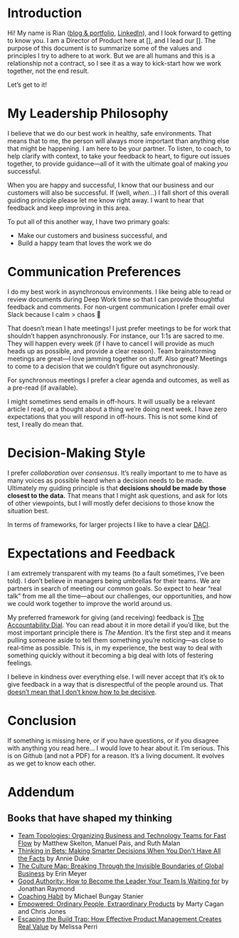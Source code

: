 # Introduction

Hi! My name is Rian ([blog & portfolio](https://elezea.com/), [LinkedIn](http://www.linkedin.com/in/rianvdm)), and I look forward to getting to know you. I am a Director of Product here at [], and I lead our []. The purpose of this document is to summarize some of the values and principles I try to adhere to at work. But we are all humans and this is a relationship not a contract, so I see it as a way to kick-start how we work together, not the end result.

Let’s get to it!


# My Leadership Philosophy

I believe that we do our best work in healthy, safe environments. That means that to me, the person will always more important than anything else that might be happening. I am here to be your partner. To listen, to coach, to help clarify with context, to take your feedback to heart, to figure out issues together, to provide guidance—all of it with the ultimate goal of making _you_ successful.

When you are happy and successful, I know that our business and our customers will also be successful. If (well, _when_...) I fall short of this overall guiding principle please let me know right away. I want to hear that feedback and keep improving in this area. 

To put all of this another way, I have two primary goals:

* Make our customers and business successful, and
* Build a happy team that loves the work we do

# Communication Preferences

I do my best work in asynchronous environments. I like being able to read or review documents during Deep Work time so that I can provide thoughtful feedback and comments. For non-urgent communication I prefer email over Slack because I calm > chaos 🫠

That doesn’t mean I hate meetings! I just prefer meetings to be for work that shouldn’t happen asynchronously. For instance, our 1:1s are sacred to me. They will happen every week (if I have to cancel I will provide as much heads up as possible, and provide a clear reason). Team brainstorming meetings are great—I love jamming together on stuff. Also great? Meetings to come to a decision that we couldn’t figure out asynchronously.

For synchronous meetings I prefer a clear agenda and outcomes, as well as a pre-read (if available).

I might sometimes send emails in off-hours. It will usually be a relevant article I read, or a thought about a thing we’re doing next week. I have zero expectations that you will respond in off-hours. This is not some kind of test, I really do mean that.

# Decision-Making Style

I prefer _collaboration_ over _consensus_. It’s really important to me to have as many voices as possible heard when a decision needs to be made. Ultimately my guiding principle is that **decisions should be made by those closest to the data.** That means that I might ask questions, and ask for lots of other viewpoints, but I will mostly defer decisions to those know the situation best.

In terms of frameworks, for larger projects I like to have a clear [DACI](/processes/daci.md).

# Expectations and Feedback

I am extremely transparent with my teams (to a fault sometimes, I’ve been told). I don’t believe in managers being umbrellas for their teams. We are partners in search of meeting our common goals. So expect to hear “real talk” from me all the time—about our challenges, our opportunities, and how we could work together to improve the world around us.

My preferred framework for giving (and receiving) feedback is [The Accountability Dial](https://gregharrod.com/how-to-use-a-powerful-tool-the-accountability-dial/). You can read about it in more detail if you’d like, but the most important principle there is _The Mention_. It’s the first step and it means pulling someone aside to tell them something you’re noticing—as close to real-time as possible. This is, in my experience, the best way to deal with something quickly without it becoming a big deal with lots of festering feelings.

I believe in kindness over everything else. I will never accept that it’s ok to give feedback in a way that is disrespectful of the people around us. That [doesn’t mean that I don’t know how to be decisive](https://elezea.com/2024/03/on-kindness-and-decisiveness/).

# Conclusion

If something is missing here, or if you have questions, or if you disagree with anything you read here... I would love to hear about it. I’m serious. This is on Github (and not a PDF) for a reason. It’s a living document. It evolves as we get to know each other.

# Addendum

## Books that have shaped my thinking

* [Team Topologies: Organizing Business and Technology Teams for Fast Flow](https://bookshop.org/p/books/team-topologies-organizing-business-and-technology-teams-for-fast-flow-matthew-skelton/6459463?aid=89364&ean=9781942788812&listref=business-and-growth&) by Matthew Skelton, Manuel Pais, and Ruth Malan
* [Thinking in Bets: Making Smarter Decisions When You Don't Have All the Facts](https://bookshop.org/p/books/thinking-in-bets-making-smarter-decisions-when-you-don-t-have-all-the-facts-annie-duke/533966?aid=89364&ean=9780735216372&listref=business-and-growth&) by Annie Duke
* [The Culture Map: Breaking Through the Invisible Boundaries of Global Business](https://bookshop.org/p/books/the-culture-map-breaking-through-the-invisible-boundaries-of-global-business-erin-meyer/9819985?aid=89364&ean=9781610392501&listref=leadership-and-culture&) by Erin Meyer
* [Good Authority: How to Become the Leader Your Team Is Waiting for](https://bookshop.org/p/books/good-authority-how-to-become-the-leader-your-team-is-waiting-for-jonathan-raymond/15543866?aid=89364&ean=9781940858777&listref=leadership-and-culture&) by Jonathan Raymond
* [Coaching Habit](https://bookshop.org/p/books/the-coaching-habit-say-less-ask-more-change-the-way-you-lead-forever-michael-bungay-stanier/17315881?aid=89364&ean=9780978440749&listref=leadership-and-culture&) by Michael Bungay Stanier
* [Empowered: Ordinary People, Extraordinary Products](https://bookshop.org/p/books/empowered-ordinary-people-extraordinary-products-chris-jones/14688284?aid=89364&ean=9781119691297&listref=product-management-and-design&) by Marty Cagan and Chris Jones
* [Escaping the Build Trap: How Effective Product Management Creates Real Value](https://bookshop.org/p/books/escaping-the-build-trap-how-effective-product-management-creates-real-value-melissa-perri/8138080?aid=89364&ean=9781491973790&listref=product-management-and-design&) by Melissa Perri
